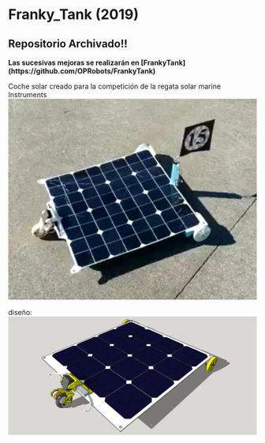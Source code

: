 # Franky_Tank (2019)

<h2>Repositorio Archivado!!</h2>
<b>Las sucesivas mejoras se realizarán en [FrankyTank](https://github.com/OPRobots/FrankyTank)</b>

<br>

Coche solar creado para la competición de la regata solar marine Instruments
![alt_tag](./Images/image1.png)

diseño:
![alt_tag](./Images/Franky_Tank_v5.jpg)

